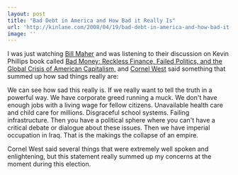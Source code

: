 ```yaml
---
layout: post
title: "Bad Debt in America and How Bad it Really Is"
url: 'http://kinlane.com/2008/04/19/bad-debt-in-america-and-how-bad-it-really-is/'
image: ''
---
```


I was just watching [Bill Maher][1] and was listening to their discussion on Kevin Phillips book called [Bad Money: Reckless Finance, Failed Politics, and the Global Crisis of American Capitalism,][2] and [Cornel West][3] said something that summed up how sad things really are:

We can see how sad this really is.
If we really want to tell the truth in a powerful way.
We have corporate greed running a muck.
We don't have enough jobs with a living wage for fellow citizens.
Unavailable health care and child care for millions.
Disgraceful school systems.
Failing infrastructure.
Then you have a political sphere where you can't have a critical debate or dialogue about these issues.
Then we have imperial occupation in Iraq.
That is the makings the collapse of an empire.

Cornel West said several things that were extremely well spoken and enlightening, but this statement really summed up my concerns at the moment during this election.

   [1]: http://www.hbo.com/billmaher/
   [2]: http://search.barnesandnoble.com/Bad-Money/Kevin-Phillips/e/9780670019076/
   [3]: http://en.wikipedia.org/wiki/Cornel_West

